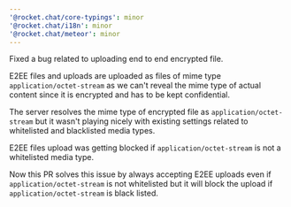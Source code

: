 ```yaml
---
'@rocket.chat/core-typings': minor
'@rocket.chat/i18n': minor
'@rocket.chat/meteor': minor
---
```


Fixed a bug related to uploading end to end encrypted file. 

E2EE files and uploads are uploaded as files of mime type `application/octet-stream` as we can't reveal the mime type of actual content since it is encrypted and has to be kept confidential.

The server resolves the mime type of encrypted file as `application/octet-stream` but it wasn't playing nicely with existing settings related to whitelisted and blacklisted media types.

E2EE files upload was getting blocked if `application/octet-stream` is not a whitelisted media type. 

Now this PR solves this issue by always accepting E2EE uploads even if `application/octet-stream` is not whitelisted but it will block the upload if `application/octet-stream` is black listed.
